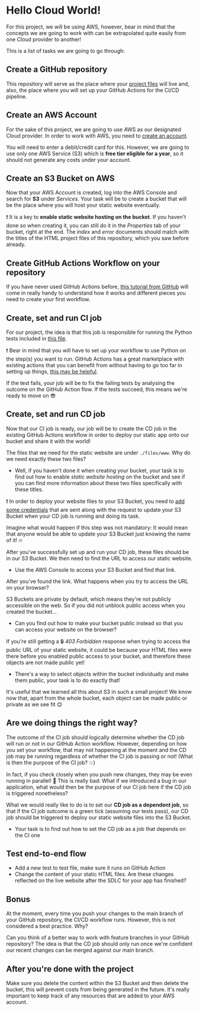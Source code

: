 # Hello Cloud World!

For this project, we will be using AWS, however, bear in mind that the concepts we are going to work with can be extrapolated quite easily from one Cloud provider to another!

This is a list of tasks we are going to go through:


## Create a GitHub repository

This repository will serve as the place where your [project files](https://github.com/makersacademy/course/tree/devops-jh/devops/files) will live and, also, the place where you will set up your GitHub Actions for the CI/CD pipeline.


## Create an AWS Account

For the sake of this project, we are going to use AWS as our designated Cloud provider. In order to work with AWS, you need to [create an account](https://aws.amazon.com/free/).

You will need to enter a debit/credit card for this. However, we are going to use only one AWS Service (S3) which is **free tier eligible for a year**, so it should not generate any costs under your account.


## Create an S3 Bucket on AWS

Now that your AWS Account is created, log into the AWS Console and search for **S3** under *Services*. Your task will be to create a bucket that will be the place where you will host your static website eventually.

:exclamation: It is a key to **enable static website hosting on the bucket**. If you haven't done so when creating it, you can still do it in the *Properties* tab of your bucket, right at the end. The *index* and *error* documents should match with the titles of the HTML project files of this repository, which you saw before already.


## Create GitHub Actions Workflow on your repository

If you have never used GitHub Actions before, [this tutorial from GitHub](https://docs.github.com/en/actions/learn-github-actions/introduction-to-github-actions) will come in really handy to understand how it works and different pieces you need to create your first workflow.


## Create, set and run CI job

For our project, the idea is that this job is responsible for running the Python tests included in [this file](https://github.com/makersacademy/course/blob/devops-jh/devops/files/sample_unit_tests.py).

:exclamation: Bear in mind that you will have to set up your workflow to use Python on the step(s) you want to run. GitHub Actions has a great marketplace with existing actions that you can benefit from without having to go too far in setting up things, [this may be helpful](https://docs.github.com/en/actions/guides/building-and-testing-python).

If the test fails, your job will be to fix the failing tests by analysing the outcome on the GitHub Action flow.
If the tests succeed, this means we're ready to move on :sunglasses:


## Create, set and run CD job

Now that our CI job is ready, our job will be to create the CD job in the existing GitHub Actions workflow in order to deploy our static app onto our bucket and share it with the world!

The files that we need for the static website are under `./files/www`. Why do we need exactly these two files? 
- Well, if you haven't done it when creating your bucket, your task is to find out how to enable *static website hosting* on the bucket and see if you can find more information about these two files specifically with these titles.

:exclamation: In order to deploy your website files to your S3 Bucket, you need to [add some credentials](https://github.com/aws-actions/configure-aws-credentials) that are sent along with the request to update your S3 Bucket when your CD job is running and doing its task.

Imagine what would happen if this step was not mandatory: It would mean that anyone would be able to update your S3 Bucket just knowing the name of it! :fire:

After you've successfully set up and run your CD job, these files should be in our S3 Bucket. We then need to find the URL to access our static website.
- Use the AWS Console to access your S3 Bucket and find that link.

After you've found the link. What happens when you try to access the URL on your browser?

S3 Buckets are private by default, which means they're not publicly accessible on the web. So if you did not unblock public access when you created the bucket...
- Can you find out how to make your bucket public instead so that you can access your website on the browser?

If you're still getting a :lock: *403 Forbidden* response when trying to access the public URL of your static website, it could be because your HTML files were there before you enabled public access to your bucket, and therefore these objects are not made public yet!
- There's a way to select objects within the bucket individually and make them public, your task is to do exactly that!

It's useful that we learned all this about S3 in such a small project! We know now that, apart from the whole bucket, each object can be made public or private as we see fit :relieved:


## Are we doing things the right way?

The outcome of the CI job should logically determine whether the CD job will run or not in our GitHub Action workflow. However, depending on how you set your workflow, that may not happening at the moment and the CD job may be running regardless of whether the CI job is passing or not! (What is then the purpose of the CI job? :boom:)

In fact, if you check closely when you push new changes, they may be even running in parallel! :rotating_light:
This is really bad: What if we introduced a bug in our application, what would then be the purpose of our CI job here if the CD job is triggered nonetheless?

What we would really like to do is to set our **CD job as a dependent job**, so that if the CI job outcome is a green tick (assuming our tests pass), our CD job should be triggered to deploy our static website files into the S3 Bucket.
- Your task is to find out how to set the CD job as a job that depends on the CI one


## Test end-to-end flow

- Add a new test to test file, make sure it runs on GitHub Action
- Change the content of your static HTML files. Are these changes reflected on the live website after the SDLC for your app has finished?


## Bonus

At the moment, every time you push your changes to the main branch of your GitHub repository, the CI/CD workflow runs. However, this is not considered a best practice. Why?

Can you think of a better way to work with feature branches in your GitHub repository? The idea is that the CD job should only run once we're confident our recent changes can be merged against our main branch.


## After you're done with the project

Make sure you delete the content within the S3 Bucket and then delete the bucket, this will prevent costs from being generated in the future. It's really important to keep track of any resources that are added to your AWS account.
